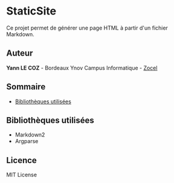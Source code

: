 # StaticSite
Ce projet permet de générer une page HTML à partir d'un fichier Markdown.

## Auteur
**Yann LE COZ** - Bordeaux Ynov Campus Informatique - [Zocel](https://github.com/Zocel)

## Sommaire
* [Bibliothèques utilisées](#bibliothèques-utilisées)

## Bibliothèques utilisées
* Markdown2
* Argparse

## Licence
MIT License
